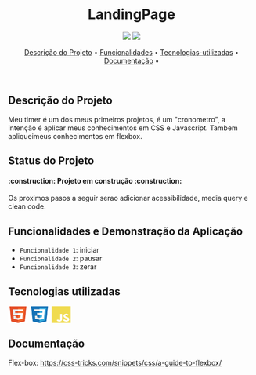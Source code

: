 <h1 align="center">LandingPage</h1>

<p align="center">
  <img src="https://img.shields.io/badge/Status-em%20andamento-green"/>
  <img src="https://img.shields.io/badge/license-MIT-green"/>
</p>


<p align="center">
	<a href="#Descrição do Projeto">Descrição do Projeto</a> •
	<a href="#funcionalidades">Funcionalidades</a> •
	<a href="#tecnologias-utilizadas">Tecnologias-utilizadas</a> •
	<a href="#Documentação">Documentação</a> • 
</p>

</br>


## Descrição do Projeto
Meu timer é um dos meus primeiros projetos, é um "cronometro", a intenção é aplicar meus conhecimentos em CSS e Javascript. Tambem apliqueimeus conhecimentos em flexbox. 



## Status do Projeto
<h4>    
 :construction:  Projeto em construção  :construction:
</h4> Os proximos pasos a seguir serao adicionar acessibilidade, media query e clean code.


## Funcionalidades e Demonstração da Aplicação
- `Funcionalidade 1`: iniciar
- `Funcionalidade 2`: pausar
- `Funcionalidade 3`: zerar

## Tecnologias utilizadas
<div style="display: inline_block">
<img align="center" alt="HTML logo" height="35" width="40" src="https://raw.githubusercontent.com/devicons/devicon/master/icons/html5/html5-original.svg">
<img align="center" alt="CSS logo" height="35" width="40" src="https://raw.githubusercontent.com/devicons/devicon/master/icons/css3/css3-original.svg">
<img align="center" alt="Javascript logo" height="35" width="40" src="https://raw.githubusercontent.com/devicons/devicon/master/icons/javascript/javascript-plain.svg">
</div>

## Documentação 
Flex-box: 
https://css-tricks.com/snippets/css/a-guide-to-flexbox/
